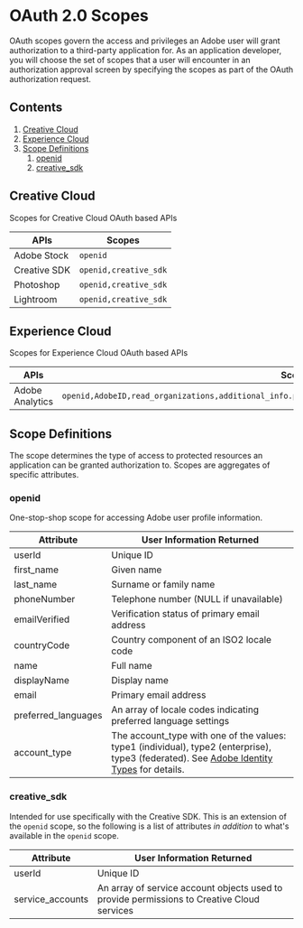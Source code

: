 # OAuth 2.0 Scopes

OAuth scopes govern the access and privileges an Adobe user will grant authorization to a third-party application for. As an application developer, you will choose the set of scopes that a user will encounter in an authorization approval screen by specifying the scopes as part of the OAuth authorization request. 

<!-- doctoc command: doctoc . --title "## Contents" --entryprefix 1. --gitlab --maxlevel 3 -->

<!-- START doctoc generated TOC please keep comment here to allow auto update -->
<!-- DON'T EDIT THIS SECTION, INSTEAD RE-RUN doctoc TO UPDATE -->
## Contents

1. [Creative Cloud](#creative-cloud)
1. [Experience Cloud](#experience-cloud)
1. [Scope Definitions](#scope-definitions)
    1. [openid](#openid)
    1. [creative_sdk](#creative_sdk)

<!-- END doctoc generated TOC please keep comment here to allow auto update -->

## Creative Cloud
Scopes for Creative Cloud OAuth based APIs

APIs | Scopes
---|---
Adobe Stock | `openid`
Creative SDK | `openid,creative_sdk`
Photoshop | `openid,creative_sdk`
Lightroom | `openid,creative_sdk`



## Experience Cloud
Scopes for Experience Cloud OAuth based APIs

APIs | Scopes
---|---
Adobe Analytics | `openid,AdobeID,read_organizations,additional_info.projectedProductContext,additional_info.job_function`



## Scope Definitions
The scope determines the type of access to protected resources an application can be granted authorization to. Scopes are aggregates of specific attributes.  

### openid

One-stop-shop scope for accessing Adobe user profile information. 

|Attribute|User Information Returned|
|---|---|
|userId|Unique ID|
|first_name|Given name|
|last_name|Surname or family name|
|phoneNumber|Telephone number (NULL if unavailable)|
|emailVerified|Verification status of primary email address|
|countryCode|Country component of an ISO2 locale code|
|name|Full name|
|displayName|Display name|
|email|Primary email address|
|preferred_languages|An array of locale codes indicating preferred language settings|
|account_type|The account_type with one of the values: type1 (individual), type2 (enterprise), type3 (federated). See [Adobe Identity Types](https://helpx.adobe.com/enterprise/using/identity.html) for details.|

### creative_sdk

Intended for use specifically with the Creative SDK. This is an extension of the `openid` scope, so the following is a list of attributes *in addition* to what's available in the `openid` scope. 

|Attribute|User Information Returned|
|---|---|
|userId|Unique ID|
|service_accounts|An array of service account objects used to provide permissions to Creative Cloud services|
